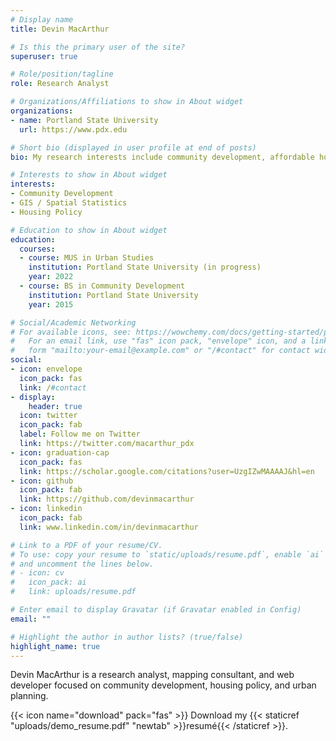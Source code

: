 ```yaml
---
# Display name
title: Devin MacArthur

# Is this the primary user of the site?
superuser: true

# Role/position/tagline
role: Research Analyst

# Organizations/Affiliations to show in About widget
organizations:
- name: Portland State University
  url: https://www.pdx.edu

# Short bio (displayed in user profile at end of posts)
bio: My research interests include community development, affordable housing finance, anti-displacement, and equity planning.

# Interests to show in About widget
interests:
- Community Development
- GIS / Spatial Statistics
- Housing Policy

# Education to show in About widget
education:
  courses:
  - course: MUS in Urban Studies
    institution: Portland State University (in progress) 
    year: 2022
  - course: BS in Community Development
    institution: Portland State University
    year: 2015

# Social/Academic Networking
# For available icons, see: https://wowchemy.com/docs/getting-started/page-builder/#icons
#   For an email link, use "fas" icon pack, "envelope" icon, and a link in the
#   form "mailto:your-email@example.com" or "/#contact" for contact widget.
social:
- icon: envelope
  icon_pack: fas
  link: /#contact
- display:
    header: true
  icon: twitter
  icon_pack: fab
  label: Follow me on Twitter
  link: https://twitter.com/macarthur_pdx
- icon: graduation-cap
  icon_pack: fas
  link: https://scholar.google.com/citations?user=UzgIZwMAAAAJ&hl=en
- icon: github
  icon_pack: fab
  link: https://github.com/devinmacarthur
- icon: linkedin
  icon_pack: fab
  link: www.linkedin.com/in/devinmacarthur

# Link to a PDF of your resume/CV.
# To use: copy your resume to `static/uploads/resume.pdf`, enable `ai` icons in `params.toml`, 
# and uncomment the lines below.
# - icon: cv
#   icon_pack: ai
#   link: uploads/resume.pdf

# Enter email to display Gravatar (if Gravatar enabled in Config)
email: ""

# Highlight the author in author lists? (true/false)
highlight_name: true
---
```


Devin MacArthur is a research analyst, mapping consultant, and web developer focused on community development, housing policy, and urban planning.

{{< icon name="download" pack="fas" >}} Download my {{< staticref "uploads/demo_resume.pdf" "newtab" >}}resumé{{< /staticref >}}.
